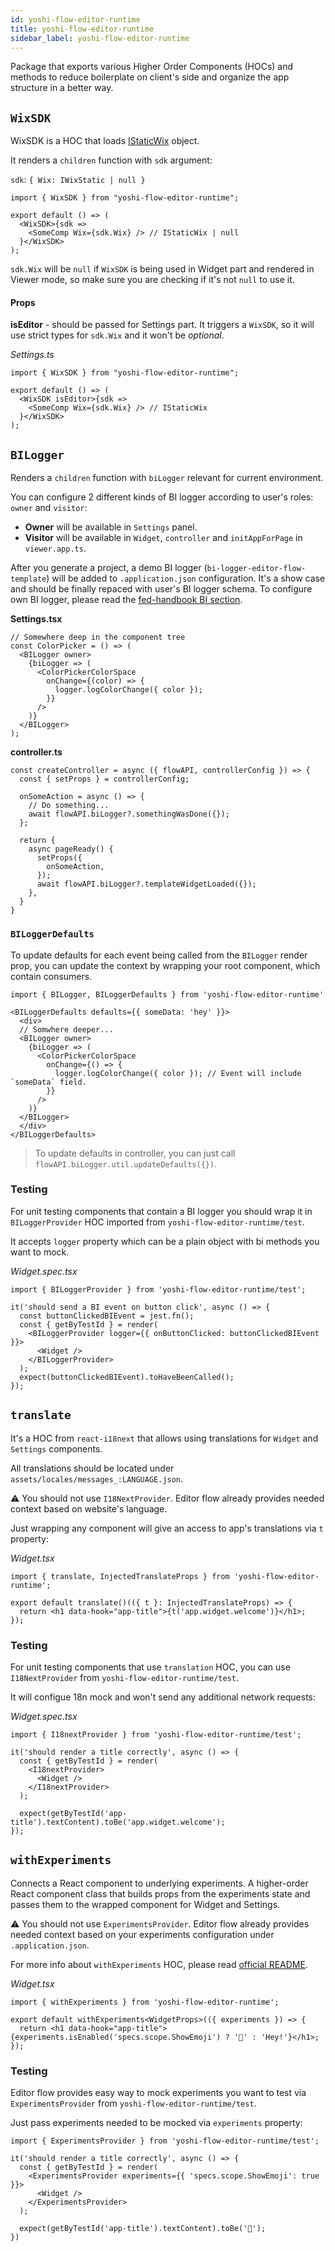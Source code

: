 ```yaml
---
id: yoshi-flow-editor-runtime
title: yoshi-flow-editor-runtime
sidebar_label: yoshi-flow-editor-runtime
---
```


Package that exports various Higher Order Components (HOCs) and methods to reduce boilerplate on client's side and organize the app structure in a better way.

## `WixSDK`

WixSDK is a HOC that loads [IStaticWix](https://github.com/wix-private/fed-infra/blob/master/js-sdk-wrapper/src/types.ts) object.

It renders a `children` function with `sdk` argument:

`sdk`: `{ Wix: IWixStatic | null }`

```tsx
import { WixSDK } from "yoshi-flow-editor-runtime";

export default () => (
  <WixSDK>{sdk =>
    <SomeComp Wix={sdk.Wix} /> // IStaticWix | null
  }</WixSDK>
);
```

`sdk.Wix` will be `null` if `WixSDK` is being used in Widget part and rendered in Viewer mode, so make sure you are checking if it's not `null` to use it.

#### Props

**isEditor** - should be passed for Settings part. It triggers a `WixSDK`, so it will use strict types for `sdk.Wix` and it won't be _optional_.

_Settings.ts_

```tsx
import { WixSDK } from "yoshi-flow-editor-runtime";

export default () => (
  <WixSDK isEditor>{sdk =>
    <SomeComp Wix={sdk.Wix} /> // IStaticWix
  }</WixSDK>
);
```

## `BILogger`
Renders a `children` function with `biLogger` relevant for current environment.

You can configure 2 different kinds of BI logger according to user's roles: `owner` and `visitor`:

- **Owner** will be available in `Settings` panel.
- **Visitor** will be available in `Widget`, `controller` and `initAppForPage` in `viewer.app.ts`.

After you generate a project, a demo BI logger (`bi-logger-editor-flow-template`) will be added to `.application.json` configuration.
It's a show case and should be finally repaced with user's BI logger schema. 
To configure own BI logger, please read the [fed-handbook BI section](https://github.com/wix-private/fed-handbook/blob/master/BI.md#overview).

**Settings.tsx**
```tsx
// Somewhere deep in the component tree
const ColorPicker = () => (
  <BILogger owner>
    {biLogger => (
      <ColorPickerColorSpace
        onChange={(color) => {
          logger.logColorChange({ color });
        }}
      />
    )}
  </BILogger>
);
```

**controller.ts**
```tsx
const createController = async ({ flowAPI, controllerConfig }) => {
  const { setProps } = controllerConfig;

  onSomeAction = async () => {
    // Do something...
    await flowAPI.biLogger?.somethingWasDone({});
  };

  return {
    async pageReady() {
      setProps({
        onSomeAction,
      });
      await flowAPI.biLogger?.templateWidgetLoaded({});
    },
  }
}
```

### `BILoggerDefaults`
To update defaults for each event being called from the `BILogger` render prop, you can update the context by wrapping your root component, 
which contain consumers.

```Settings.tsx
import { BILogger, BILoggerDefaults } from 'yoshi-flow-editor-runtime'

<BILoggerDefaults defaults={{ someData: 'hey' }}>
  <div>
  // Somwhere deeper...
  <BILogger owner>
    {biLogger => (
      <ColorPickerColorSpace
        onChange={() => {
          logger.logColorChange({ color }); // Event will include `someData` field.
        }}
      />
    )}
  </BILogger>
  </div>
</BILoggerDefaults>
```

> To update defaults in controller, you can just call `flowAPI.biLogger.util.updateDefaults({})`.

### Testing
For unit testing components that contain a BI logger you should wrap it in `BILoggerProvider` HOC imported from `yoshi-flow-editor-runtime/test`.

It accepts `logger` property which can be a plain object with bi methods you want to mock.

_Widget.spec.tsx_
```tsx
import { BILoggerProvider } from 'yoshi-flow-editor-runtime/test';

it('should send a BI event on button click', async () => {
  const buttonClickedBIEvent = jest.fn();
  const { getByTestId } = render(
    <BILoggerProvider logger={{ onButtonClicked: buttonClickedBIEvent }}>
      <Widget />
    </BILoggerProvider>
  );
  expect(buttonClickedBIEvent).toHaveBeenCalled();
});
```

## `translate`
It's a HOC from `react-i18next` that allows using translations for `Widget` and `Settings` components.

All translations should be located under `assets/locales/messages_:LANGUAGE.json`.

⚠️ You should not use `I18NextProvider`. Editor flow already provides needed context based on website's language.

Just wrapping any component will give an access to app's translations via `t` property:

_Widget.tsx_
```tsx
import { translate, InjectedTranslateProps } from 'yoshi-flow-editor-runtime';

export default translate()(({ t }: InjectedTranslateProps) => {
  return <h1 data-hook="app-title">{t('app.widget.welcome')}</h1>;
});
```

### Testing
For unit testing components that use `translation` HOC, you can use `I18NextProvider` from `yoshi-flow-editor-runtime/test`.

It will configue 18n mock and won't send any additional network requests:

_Widget.spec.tsx_
```tsx
import { I18nextProvider } from 'yoshi-flow-editor-runtime/test';

it('should render a title correctly', async () => {
  const { getByTestId } = render(
    <I18nextProvider>
      <Widget />
    </I18nextProvider>
  );

  expect(getByTestId('app-title').textContent).toBe('app.widget.welcome');
});
```

## `withExperiments`
Connects a React component to underlying experiments.
A higher-order React component class that builds props from the experiments state and passes them to the wrapped component for Widget and Settings.

⚠️ You should not use `ExperimentsProvider`. Editor flow already provides needed context based on your experiments configuration under `.application.json`.

For more info about `withExperiments` HOC, please read [official README](https://github.com/wix-private/fed-infra/tree/master/experiments/wix-experiments-react#withexperimentscomponent).

_Widget.tsx_
```tsx
import { withExperiments } from 'yoshi-flow-editor-runtime';

export default withExperiments<WidgetProps>(({ experiments }) => {
  return <h1 data-hook="app-title">{experiments.isEnabled('specs.scope.ShowEmoji') ? '👋' : 'Hey!'}</h1>;
});
```

### Testing
Editor flow provides easy way to mock experiments you want to test via `ExperimentsProvider` from `yoshi-flow-editor-runtime/test`.

Just pass experiments needed to be mocked via `experiments` property:

```tsx
import { ExperimentsProvider } from 'yoshi-flow-editor-runtime/test';

it('should render a title correctly', async () => {
  const { getByTestId } = render(
    <ExperimentsProvider experiments={{ 'specs.scope.ShowEmoji': true }}>
      <Widget />
    </ExperimentsProvider>
  );

  expect(getByTestId('app-title').textContent).toBe('👋');
})
```

